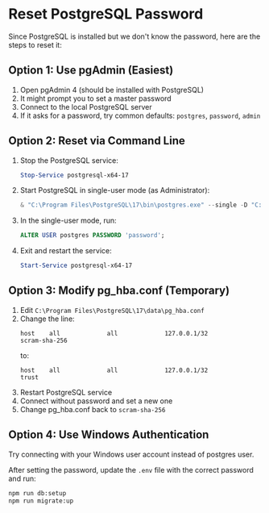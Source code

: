 # Reset PostgreSQL Password

Since PostgreSQL is installed but we don't know the password, here are the steps to reset it:

## Option 1: Use pgAdmin (Easiest)
1. Open pgAdmin 4 (should be installed with PostgreSQL)
2. It might prompt you to set a master password
3. Connect to the local PostgreSQL server
4. If it asks for a password, try common defaults: `postgres`, `password`, `admin`

## Option 2: Reset via Command Line
1. Stop the PostgreSQL service:
   ```powershell
   Stop-Service postgresql-x64-17
   ```

2. Start PostgreSQL in single-user mode (as Administrator):
   ```powershell
   & "C:\Program Files\PostgreSQL\17\bin\postgres.exe" --single -D "C:\Program Files\PostgreSQL\17\data" postgres
   ```

3. In the single-user mode, run:
   ```sql
   ALTER USER postgres PASSWORD 'password';
   ```

4. Exit and restart the service:
   ```powershell
   Start-Service postgresql-x64-17
   ```

## Option 3: Modify pg_hba.conf (Temporary)
1. Edit `C:\Program Files\PostgreSQL\17\data\pg_hba.conf`
2. Change the line:
   ```
   host    all             all             127.0.0.1/32            scram-sha-256
   ```
   to:
   ```
   host    all             all             127.0.0.1/32            trust
   ```
3. Restart PostgreSQL service
4. Connect without password and set a new one
5. Change pg_hba.conf back to `scram-sha-256`

## Option 4: Use Windows Authentication
Try connecting with your Windows user account instead of postgres user.

After setting the password, update the `.env` file with the correct password and run:
```bash
npm run db:setup
npm run migrate:up
```
